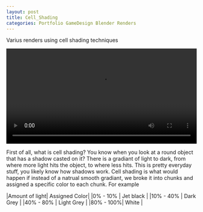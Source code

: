 ```yaml
---
layout: post
title: Cell_Shading
categories: Portfolio GameDesign Blender Renders
---
```

Varius renders using cell shading techniques


<div style="text-align: center;">
  <video controls loop style="max-width: 100%; width: 600px; height: auto;">
    <source src="{{ site.baseurl }}/assets/Video/CellShrooms.mp4" type="video/mp4">
    Your browser does not support the video tag.
  </video>
</div>

First of all, what is cell shading?
You know when you look at a round object that has a shadow casted on it? There is a gradiant of light to dark, from where more light hits the object, to where less hits. This is pretty everyday stuff, you likely know how shadows work.
Cell shading is what would happen if instead of a natrual smooth gradiant, we broke it into chunks and assigned a specific color to each chunk.
For example

|Amount of light| Assigned Color|
|0%  - 10% | Jet black |
|10% - 40% | Dark Grey |
|40% - 80% | Light Grey |
|80% - 100%| White |